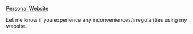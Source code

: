 [Personal Website](https://chrisyliu.com)

Let me know if you experience any inconveniences/irregularities using my website.
